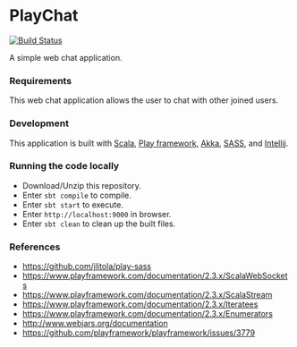 # PlayChat #

[![Build Status](https://travis-ci.org/KasonChan/play-chat.svg)](https://travis-ci.org/KasonChan/play-chat)

A simple web chat application.

### Requirements ###

This web chat application allows the user to chat with other joined users.

### Development ###

This application is built with [Scala](http://www.scala-lang.org/), 
[Play framework](https://playframework.com/), [Akka](http://akka.io/),
[SASS](http://sass-lang.com/), and [Intellij](https://www.jetbrains.com/idea/).

### Running the code locally ###

- Download/Unzip this repository.
- Enter `sbt compile` to compile.
- Enter `sbt start` to execute.
- Enter `http://localhost:9000` in browser.
- Enter `sbt clean` to clean up the built files.

### References ###

- https://github.com/jlitola/play-sass
- https://www.playframework.com/documentation/2.3.x/ScalaWebSockets
- https://www.playframework.com/documentation/2.3.x/ScalaStream
- https://www.playframework.com/documentation/2.3.x/Iteratees
- https://www.playframework.com/documentation/2.3.x/Enumerators
- http://www.webjars.org/documentation
- https://github.com/playframework/playframework/issues/3779
